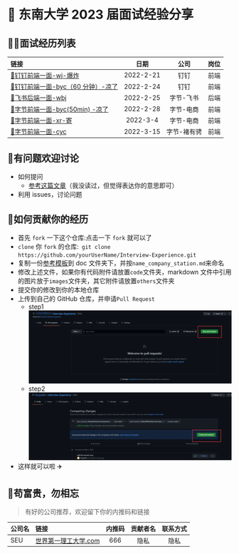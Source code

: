 # :school: 东南大学 2023 届面试经验分享

## :man_technologist:面试经历列表

| 链接                                                                    |   日期    |   公司    | 岗位 |
| :---------------------------------------------------------------------- | :-------: | :-------: | :--: |
| [:link:钉钉前端一面-wj-爆炸](./doc/wj_dingding_fontend.md)              | 2022-2-21 |   钉钉    | 前端 |
| [:link:钉钉前端一面-byc（60 分钟）-凉了](./doc/byc_dingding_fontend.md) | 2022-2-24 |   钉钉    | 前端 |
| [:link:飞书后端一面-wbj](./doc/wbj_bytedance_backend.md)                | 2022-2-25 | 字节-飞书 | 后端 |
| [:link:字节前端一面-byc(50min) -凉了](./doc/byc_bytedance_fontend.md)   | 2022-2-28 | 字节-电商 | 前端 |
| [:link:字节前端一面-xr-寄](./doc/xr_bytedance_fontend.md)               | 2022-3-4  | 字节-电商 | 前端 |
| [:link:字节前端一面-cyc](./doc/cyc_bytedance_fontend.md)               | 2022-3-15 | 字节-褚有骋| 前端 |
## :bug:有问题欢迎讨论

- 如何提问
  - [参考这篇文章](https://github.com/ryanhanwu/How-To-Ask-Questions-The-Smart-Way/blob/main/README-zh_CN.md)（我没读过，但觉得表达你的意思即可）
- 利用 issues，讨论问题

## :clap:如何贡献你的经历

- 首先 `fork` 一下这个仓库:点击一下 `fork` 就可以了
- `clone` 你 `fork` 的仓库:` git clone https://github.com/yourUserName/Interview-Experience.git`
- 复制一份[参考模板](./doc/template.md)到 doc 文件夹下，并按`name_company_station.md`来命名
- 修改上述文件，如果你有代码附件请放置`code`文件夹，markdown 文件中引用的图片放于`images`文件夹，其它附件请放置`others`文件夹
- 提交你的修改到你的本地仓库
- 上传到自己的 GitHub 仓库，并申请`Pull Request`
  - step1
    ![](images/pr_example1.png)
  - step2
    ![](images/pr_example2.png)
- 这样就可以啦 :airplane:

## :love_letter:苟富贵，勿相忘

> 有好的公司推荐，欢迎留下你的内推码和链接

| 公司名 | 链接                                                 | 内推码 | 贡献者名 | 联系方式 |
| :----- | :--------------------------------------------------- | :----: | :------: | :------: |
| SEU    | [世界第一理工大学.com](https://世界第一理工大学.com) |  666   |   隐私   |   隐私   |
